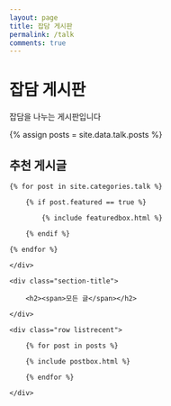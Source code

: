 ```yaml
---
layout: page
title: 잡담 게시판
permalink: /talk
comments: true
---
```


<div class="mainheading">
    <h1 class="sitetitle">잡담 게시판</h1>
    <p class="lead">
        잡담을 나누는 게시판입니다
    </p>
</div>

{% assign posts = site.data.talk.posts %}

<!-- Featured
================================================== -->
<section class="featured-posts">
    <div class="section-title">
        <h2><span>추천 게시글</span></h2>
    </div>
    <div class="row">

    {% for post in site.categories.talk %}

        {% if post.featured == true %}

            {% include featuredbox.html %}

        {% endif %}

    {% endfor %}

    </div>
</section>
<!-- Posts Index
================================================== -->
<section class="recent-posts">

    <div class="section-title">

        <h2><span>모든 글</span></h2>

    </div>

    <div class="row listrecent">

        {% for post in posts %}

        {% include postbox.html %}

        {% endfor %}

    </div>

</section>